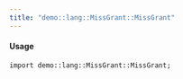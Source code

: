```yaml
---
title: "demo::lang::MissGrant::MissGrant"
---
```


#### Usage

`import demo::lang::MissGrant::MissGrant;`


